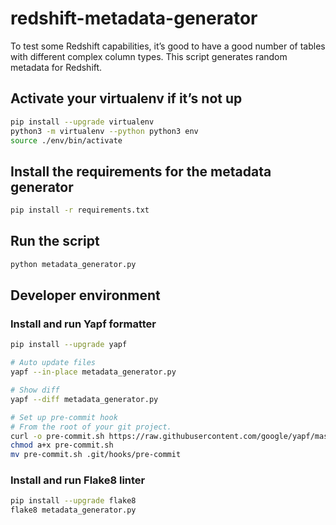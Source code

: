 # redshift-metadata-generator

To test some Redshift capabilities, it’s good to have a good number of tables with different complex column types. This script generates random metadata for Redshift.

## Activate your virtualenv if it’s not up
```bash
pip install --upgrade virtualenv
python3 -m virtualenv --python python3 env
source ./env/bin/activate
```

## Install the requirements for the metadata generator
```bash
pip install -r requirements.txt
```

## Run the script
```bash
python metadata_generator.py
```

## Developer environment

### Install and run Yapf formatter

```bash
pip install --upgrade yapf

# Auto update files
yapf --in-place metadata_generator.py

# Show diff
yapf --diff metadata_generator.py

# Set up pre-commit hook
# From the root of your git project.
curl -o pre-commit.sh https://raw.githubusercontent.com/google/yapf/master/plugins/pre-commit.sh
chmod a+x pre-commit.sh
mv pre-commit.sh .git/hooks/pre-commit
```

### Install and run Flake8 linter

```bash
pip install --upgrade flake8
flake8 metadata_generator.py
```
